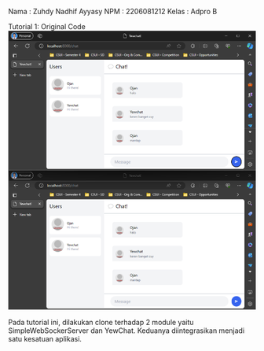 Nama    : Zuhdy Nadhif Ayyasy
NPM     : 2206081212
Kelas   : Adpro B

Tutorial 1: Original Code
![alt text](image.png)

Pada tutorial ini, dilakukan clone terhadap 2 module yaitu SimpleWebSockerServer dan YewChat. Keduanya diintegrasikan menjadi satu kesatuan aplikasi.